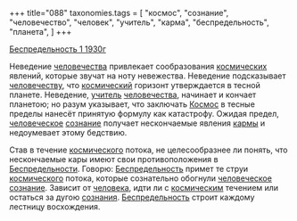 +++
title="088"
taxonomies.tags = [
 "космос",
 "сознание",
 "человечество",
 "человек",
 "учитель",
 "карма",
 "беспредельность",
 "планета",
]
+++

[Беспредельность 1 1930г](/agni/1930)

Неведение [человечества](/tags/человечество) привлекает сообразования [космических](/tags/космос) явлений, которые звучат на ноту невежества. Неведение подсказывает [человечеству](/tags/человечество), что [космический](/tags/космос) горизонт утверждается в тесной планете. Неведение, [учитель](/tags/учитель) [человечества](/tags/человечество), начинает и кончает планетою; но разум указывает, что заключать [Космос](/tags/космос) в тесные пределы нанесёт принятую формулу как катастрофу. Ожидая предел, [человеческое](/tags/человечество) [сознание](/tags/сознание) получает нескончаемые явления [кармы](/tags/карма) и недоумевает этому бедствию.   

Став в течение [космического](/tags/космос) потока, не целесообразнее ли понять, что нескончаемые кары имеют свои противоположения в [Беспредельности](/tags/беспредельность). Говорю: [Беспредельность](/tags/беспредельность) примет те струи [космического](/tags/космос) потока, которые сознательно обогнули [человеческое](/tags/человечество) [сознание](/tags/сознание). Зависит от [человека](/tags/человек), идти ли с [космическим](/tags/космос) течением или остаться за дугою [сознания](/tags/сознание). [Беспредельность](/tags/беспредельность) строит каждому лестницу восхождения.